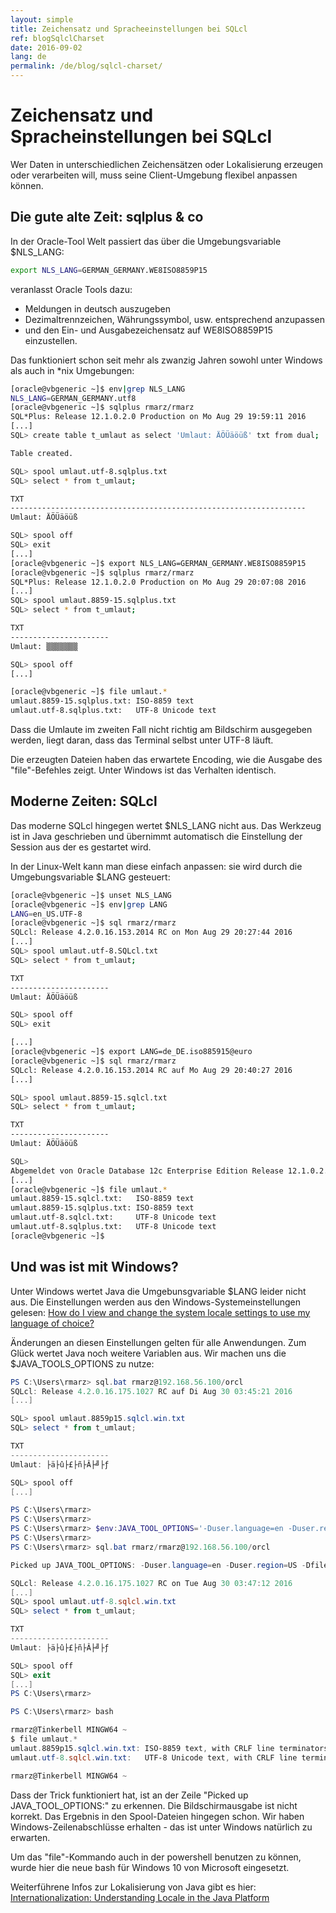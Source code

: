 ```yaml
---
layout: simple
title: Zeichensatz und Spracheeinstellungen bei SQLcl
ref: blogSqlclCharset
date: 2016-09-02
lang: de
permalink: /de/blog/sqlcl-charset/
---
```


# Zeichensatz und Spracheinstellungen bei SQLcl
Wer Daten in unterschiedlichen Zeichensätzen oder Lokalisierung erzeugen oder verarbeiten will, muss seine Client-Umgebung flexibel anpassen können.

## Die gute alte Zeit: sqlplus & co
In der Oracle-Tool Welt passiert das über die Umgebungsvariable $NLS_LANG:

```bash
export NLS_LANG=GERMAN_GERMANY.WE8ISO8859P15
```
veranlasst Oracle Tools dazu:

* Meldungen in deutsch auszugeben
* Dezimaltrennzeichen, Währungssymbol, usw. entsprechend anzupassen
* und den Ein- und Ausgabezeichensatz auf WE8ISO8859P15 einzustellen.

Das funktioniert schon seit mehr als zwanzig Jahren sowohl unter Windows als auch in *nix Umgebungen:

```bash
[oracle@vbgeneric ~]$ env|grep NLS_LANG
NLS_LANG=GERMAN_GERMANY.utf8
[oracle@vbgeneric ~]$ sqlplus rmarz/rmarz
SQL*Plus: Release 12.1.0.2.0 Production on Mo Aug 29 19:59:11 2016
[...]
SQL> create table t_umlaut as select 'Umlaut: ÄÖÜäöüß' txt from dual;

Table created.

SQL> spool umlaut.utf-8.sqlplus.txt
SQL> select * from t_umlaut;

TXT
------------------------------------------------------------------
Umlaut: ÄÖÜäöüß

SQL> spool off
SQL> exit
[...]
[oracle@vbgeneric ~]$ export NLS_LANG=GERMAN_GERMANY.WE8ISO8859P15
[oracle@vbgeneric ~]$ sqlplus rmarz/rmarz
SQL*Plus: Release 12.1.0.2.0 Production on Mo Aug 29 20:07:08 2016
[...]
SQL> spool umlaut.8859-15.sqlplus.txt
SQL> select * from t_umlaut;

TXT
----------------------
Umlaut: ▒▒▒▒▒▒▒

SQL> spool off
[...]

[oracle@vbgeneric ~]$ file umlaut.*
umlaut.8859-15.sqlplus.txt: ISO-8859 text
umlaut.utf-8.sqlplus.txt:   UTF-8 Unicode text

```
Dass die Umlaute im zweiten Fall nicht richtig am Bildschirm ausgegeben werden, liegt daran, dass das Terminal selbst  unter UTF-8 läuft.

Die erzeugten Dateien haben das erwartete Encoding, wie die Ausgabe des "file"-Befehles zeigt.
Unter Windows ist das Verhalten identisch.

## Moderne Zeiten: SQLcl

Das moderne SQLcl hingegen wertet $NLS_LANG nicht aus. Das Werkzeug ist in Java geschrieben und übernimmt automatisch die Einstellung der Session aus der es gestartet wird.

In der Linux-Welt kann man diese einfach anpassen: sie wird durch die Umgebungsvariable $LANG gesteuert:

```bash
[oracle@vbgeneric ~]$ unset NLS_LANG
[oracle@vbgeneric ~]$ env|grep LANG
LANG=en_US.UTF-8
[oracle@vbgeneric ~]$ sql rmarz/rmarz
SQLcl: Release 4.2.0.16.153.2014 RC on Mon Aug 29 20:27:44 2016
[...]
SQL> spool umlaut.utf-8.SQLcl.txt
SQL> select * from t_umlaut;

TXT
----------------------
Umlaut: ÄÖÜäöüß

SQL> spool off
SQL> exit

[...]
[oracle@vbgeneric ~]$ export LANG=de_DE.iso885915@euro
[oracle@vbgeneric ~]$ sql rmarz/rmarz
SQLcl: Release 4.2.0.16.153.2014 RC auf Mo Aug 29 20:40:27 2016
[...]

SQL> spool umlaut.8859-15.sqlcl.txt
SQL> select * from t_umlaut;

TXT
----------------------
Umlaut: ÄÖÜäöüß

SQL>
Abgemeldet von Oracle Database 12c Enterprise Edition Release 12.1.0.2.0 - 64bit Production
[...]
[oracle@vbgeneric ~]$ file umlaut.*
umlaut.8859-15.sqlcl.txt:   ISO-8859 text
umlaut.8859-15.sqlplus.txt: ISO-8859 text
umlaut.utf-8.sqlcl.txt:     UTF-8 Unicode text
umlaut.utf-8.sqlplus.txt:   UTF-8 Unicode text
[oracle@vbgeneric ~]$
```

## Und was ist mit Windows?

Unter Windows wertet Java die  Umgebunsgvariable $LANG leider nicht aus.
Die Einstellungen werden aus den Windows-Systemeinstellungen gelesen:
[How do I view and change the system locale settings to use my language of choice?](https://java.com/en/download/help/locale.xml)

Änderungen an diesen Einstellungen gelten für alle Anwendungen.
Zum Glück wertet Java noch weitere Variablen aus. Wir machen uns die $JAVA_TOOLS_OPTIONS zu nutze:

```ps1
PS C:\Users\rmarz> sql.bat rmarz@192.168.56.100/orcl
SQLcl: Release 4.2.0.16.175.1027 RC auf Di Aug 30 03:45:21 2016
[...]

SQL> spool umlaut.8859p15.sqlcl.win.txt
SQL> select * from t_umlaut;

TXT
----------------------
Umlaut: ├ä├û├£├ñ├Â├╝├ƒ

SQL> spool off
[...]

PS C:\Users\rmarz>
PS C:\Users\rmarz>
PS C:\Users\rmarz> $env:JAVA_TOOL_OPTIONS='-Duser.language=en -Duser.region=US -Dfile.encoding=UTF-8'
PS C:\Users\rmarz>
PS C:\Users\rmarz> sql.bat rmarz/rmarz@192.168.56.100/orcl

Picked up JAVA_TOOL_OPTIONS: -Duser.language=en -Duser.region=US -Dfile.encoding=UTF-8

SQLcl: Release 4.2.0.16.175.1027 RC on Tue Aug 30 03:47:12 2016
[...]
SQL> spool umlaut.utf-8.sqlcl.win.txt
SQL> select * from t_umlaut;

TXT
----------------------
Umlaut: ├ä├û├£├ñ├Â├╝├ƒ

SQL> spool off
SQL> exit
[...]
PS C:\Users\rmarz>

PS C:\Users\rmarz> bash

rmarz@Tinkerbell MINGW64 ~
$ file umlaut.*
umlaut.8859p15.sqlcl.win.txt: ISO-8859 text, with CRLF line terminators
umlaut.utf-8.sqlcl.win.txt:   UTF-8 Unicode text, with CRLF line terminators

rmarz@Tinkerbell MINGW64 ~
```
Dass der Trick funktioniert hat, ist an der Zeile "Picked up JAVA_TOOL_OPTIONS:" zu erkennen.
Die Bildschirmausgabe ist nicht korrekt. Das Ergebnis in den Spool-Dateien hingegen schon.
Wir haben Windows-Zeilenabschlüsse erhalten - das ist unter Windows natürlich zu erwarten.

Um das "file"-Kommando auch in der powershell benutzen zu können, wurde hier die neue bash für Windows 10 von Microsoft eingesetzt.


Weiterführene Infos zur Lokalisierung von Java gibt es hier:
[Internationalization: Understanding Locale in the Java Platform](http://www.oracle.com/technetwork/articles/javase/locale-140624.html)

